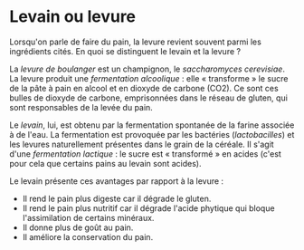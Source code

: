 # Levain ou levure

Lorsqu'on parle de faire du pain, la levure revient souvent parmi les ingrédients cités.
En quoi se distinguent le levain et la levure ?

La *levure de boulanger* est un champignon, le _saccharomyces cerevisiae_. La levure produit une
*fermentation alcoolique* : elle « transforme » le sucre de la pâte à pain en alcool et en dioxyde
de carbone (CO2). Ce sont ces bulles de dioxyde de carbone, emprisonnées dans le réseau de gluten,
qui sont responsables de la levée du pain.

Le *levain*, lui, est obtenu par la fermentation spontanée de la farine associée à de l'eau. La
fermentation est provoquée par les bactéries (_lactobacilles_) et les levures naturellement
présentes dans le grain de la céréale. Il s'agit d'une *fermentation lactique* : le sucre est
« transformé » en acides (c'est pour cela que certains pains au levain sont acides).

Le levain présente ces avantages par rapport à la levure :

* Il rend le pain plus digeste car il dégrade le gluten.
* Il rend le pain plus nutritif car il dégrade l'acide phytique qui bloque l'assimilation de certains
  minéraux.
* Il donne plus de goût au pain.
* Il améliore la conservation du pain.

